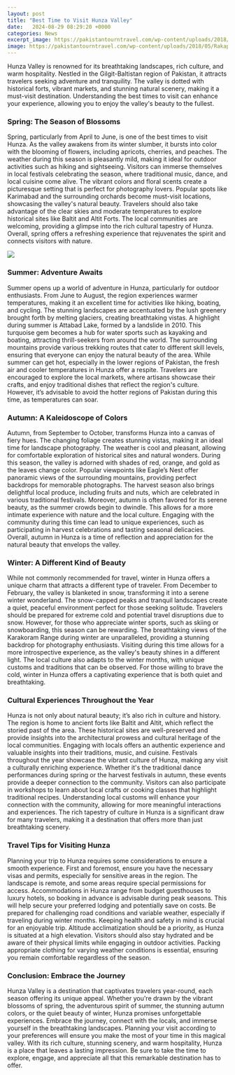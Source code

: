 ```yaml
---
layout: post
title: "Best Time to Visit Hunza Valley"
date:   2024-08-29 08:29:20 +0000
categories: News
excerpt_image: https://pakistantourntravel.com/wp-content/uploads/2018/05/Rakaposhi-Peak.jpg
image: https://pakistantourntravel.com/wp-content/uploads/2018/05/Rakaposhi-Peak.jpg
---
```


Hunza Valley is renowned for its breathtaking landscapes, rich culture, and warm hospitality. Nestled in the Gilgit-Baltistan region of Pakistan, it attracts travelers seeking adventure and tranquility. The valley is dotted with historical forts, vibrant markets, and stunning natural scenery, making it a must-visit destination. Understanding the best times to visit can enhance your experience, allowing you to enjoy the valley's beauty to the fullest.
### Spring: The Season of Blossoms
Spring, particularly from April to June, is one of the best times to visit Hunza. As the valley awakens from its winter slumber, it bursts into color with the blooming of flowers, including apricots, cherries, and peaches. The weather during this season is pleasantly mild, making it ideal for outdoor activities such as hiking and sightseeing. 
Visitors can immerse themselves in local festivals celebrating the season, where traditional music, dance, and local cuisine come alive. The vibrant colors and floral scents create a picturesque setting that is perfect for photography lovers. Popular spots like Karimabad and the surrounding orchards become must-visit locations, showcasing the valley's natural beauty. 
Travelers should also take advantage of the clear skies and moderate temperatures to explore historical sites like Baltit and Altit Forts. The local communities are welcoming, providing a glimpse into the rich cultural tapestry of Hunza. Overall, spring offers a refreshing experience that rejuvenates the spirit and connects visitors with nature.

![](https://pakistantourntravel.com/wp-content/uploads/2018/05/Rakaposhi-Peak.jpg)
### Summer: Adventure Awaits
Summer opens up a world of adventure in Hunza, particularly for outdoor enthusiasts. From June to August, the region experiences warmer temperatures, making it an excellent time for activities like hiking, boating, and cycling. The stunning landscapes are accentuated by the lush greenery brought forth by melting glaciers, creating breathtaking vistas.
A highlight during summer is Attabad Lake, formed by a landslide in 2010. This turquoise gem becomes a hub for water sports such as kayaking and boating, attracting thrill-seekers from around the world. The surrounding mountains provide various trekking routes that cater to different skill levels, ensuring that everyone can enjoy the natural beauty of the area.
While summer can get hot, especially in the lower regions of Pakistan, the fresh air and cooler temperatures in Hunza offer a respite. Travelers are encouraged to explore the local markets, where artisans showcase their crafts, and enjoy traditional dishes that reflect the region's culture. However, it’s advisable to avoid the hotter regions of Pakistan during this time, as temperatures can soar. 
### Autumn: A Kaleidoscope of Colors
Autumn, from September to October, transforms Hunza into a canvas of fiery hues. The changing foliage creates stunning vistas, making it an ideal time for landscape photography. The weather is cool and pleasant, allowing for comfortable exploration of historical sites and natural wonders.
During this season, the valley is adorned with shades of red, orange, and gold as the leaves change color. Popular viewpoints like Eagle’s Nest offer panoramic views of the surrounding mountains, providing perfect backdrops for memorable photographs. The harvest season also brings delightful local produce, including fruits and nuts, which are celebrated in various traditional festivals.
Moreover, autumn is often favored for its serene beauty, as the summer crowds begin to dwindle. This allows for a more intimate experience with nature and the local culture. Engaging with the community during this time can lead to unique experiences, such as participating in harvest celebrations and tasting seasonal delicacies. Overall, autumn in Hunza is a time of reflection and appreciation for the natural beauty that envelops the valley.
### Winter: A Different Kind of Beauty
While not commonly recommended for travel, winter in Hunza offers a unique charm that attracts a different type of traveler. From December to February, the valley is blanketed in snow, transforming it into a serene winter wonderland. The snow-capped peaks and tranquil landscapes create a quiet, peaceful environment perfect for those seeking solitude.
Travelers should be prepared for extreme cold and potential travel disruptions due to snow. However, for those who appreciate winter sports, such as skiing or snowboarding, this season can be rewarding. The breathtaking views of the Karakoram Range during winter are unparalleled, providing a stunning backdrop for photography enthusiasts.
Visiting during this time allows for a more introspective experience, as the valley's beauty shines in a different light. The local culture also adapts to the winter months, with unique customs and traditions that can be observed. For those willing to brave the cold, winter in Hunza offers a captivating experience that is both quiet and breathtaking.
### Cultural Experiences Throughout the Year
Hunza is not only about natural beauty; it’s also rich in culture and history. The region is home to ancient forts like Baltit and Altit, which reflect the storied past of the area. These historical sites are well-preserved and provide insights into the architectural prowess and cultural heritage of the local communities.
Engaging with locals offers an authentic experience and valuable insights into their traditions, music, and cuisine. Festivals throughout the year showcase the vibrant culture of Hunza, making any visit a culturally enriching experience. Whether it's the traditional dance performances during spring or the harvest festivals in autumn, these events provide a deeper connection to the community.
Visitors can also participate in workshops to learn about local crafts or cooking classes that highlight traditional recipes. Understanding local customs will enhance your connection with the community, allowing for more meaningful interactions and experiences. The rich tapestry of culture in Hunza is a significant draw for many travelers, making it a destination that offers more than just breathtaking scenery.
### Travel Tips for Visiting Hunza
Planning your trip to Hunza requires some considerations to ensure a smooth experience. First and foremost, ensure you have the necessary visas and permits, especially for sensitive areas in the region. The landscape is remote, and some areas require special permissions for access.
Accommodations in Hunza range from budget guesthouses to luxury hotels, so booking in advance is advisable during peak seasons. This will help secure your preferred lodging and potentially save on costs. Be prepared for challenging road conditions and variable weather, especially if traveling during winter months.
Keeping health and safety in mind is crucial for an enjoyable trip. Altitude acclimatization should be a priority, as Hunza is situated at a high elevation. Visitors should also stay hydrated and be aware of their physical limits while engaging in outdoor activities. Packing appropriate clothing for varying weather conditions is essential, ensuring you remain comfortable regardless of the season.
### Conclusion: Embrace the Journey
Hunza Valley is a destination that captivates travelers year-round, each season offering its unique appeal. Whether you're drawn by the vibrant blossoms of spring, the adventurous spirit of summer, the stunning autumn colors, or the quiet beauty of winter, Hunza promises unforgettable experiences. Embrace the journey, connect with the locals, and immerse yourself in the breathtaking landscapes.
Planning your visit according to your preferences will ensure you make the most of your time in this magical valley. With its rich culture, stunning scenery, and warm hospitality, Hunza is a place that leaves a lasting impression. Be sure to take the time to explore, engage, and appreciate all that this remarkable destination has to offer.